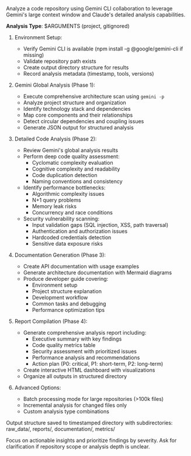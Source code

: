 Analyze a code repository using Gemini CLI collaboration to leverage Gemini's large context window and Claude's detailed analysis capabilities.

**Analysis Type**: $ARGUMENTS (project, gitignored)

1. Environment Setup:
   - Verify Gemini CLI is available (npm install -g @google/gemini-cli if missing)
   - Validate repository path exists
   - Create output directory structure for results
   - Record analysis metadata (timestamp, tools, versions)

2. Gemini Global Analysis (Phase 1):
   - Execute comprehensive architecture scan using `gemini -p`
   - Analyze project structure and organization
   - Identify technology stack and dependencies
   - Map core components and their relationships
   - Detect circular dependencies and coupling issues
   - Generate JSON output for structured analysis

3. Detailed Code Analysis (Phase 2):
   - Review Gemini's global analysis results
   - Perform deep code quality assessment:
     * Cyclomatic complexity evaluation
     * Cognitive complexity and readability
     * Code duplication detection
     * Naming conventions and consistency
   - Identify performance bottlenecks:
     * Algorithmic complexity issues
     * N+1 query problems
     * Memory leak risks
     * Concurrency and race conditions
   - Security vulnerability scanning:
     * Input validation gaps (SQL injection, XSS, path traversal)
     * Authentication and authorization issues
     * Hardcoded credentials detection
     * Sensitive data exposure risks

4. Documentation Generation (Phase 3):
   - Create API documentation with usage examples
   - Generate architecture documentation with Mermaid diagrams
   - Produce developer guide covering:
     * Environment setup
     * Project structure explanation
     * Development workflow
     * Common tasks and debugging
     * Performance optimization tips

5. Report Compilation (Phase 4):
   - Generate comprehensive analysis report including:
     * Executive summary with key findings
     * Code quality metrics table
     * Security assessment with prioritized issues
     * Performance analysis and recommendations
     * Action plan (P0: critical, P1: short-term, P2: long-term)
   - Create interactive HTML dashboard with visualizations
   - Organize all outputs in structured directory

6. Advanced Options:
   - Batch processing mode for large repositories (>100k files)
   - Incremental analysis for changed files only
   - Custom analysis type combinations

Output structure saved to timestamped directory with subdirectories: raw_data/, reports/, documentation/, metrics/

Focus on actionable insights and prioritize findings by severity. Ask for clarification if repository scope or analysis depth is unclear.